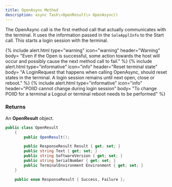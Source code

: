 ```yaml
---
title: OpenAsync Method
description: async Task\<OpenResult\> OpenAsync()
---
```


The OpenAsync call is the first method call that actually communicates with the terminal. It uses the information passed in the `SaleApplInfo` to the Start call. This starts a login session with the terminal.

{% include alert.html type="warning" icon="warning" header="Warning"
body= "Even if the Open is successful, some action towards the host will occur and possibly cause the next method call to fail."
%}
{% include alert.html type="informative" icon="info" header="Reset terminal state"
body= "A LoginRequest that happens when calling OpenAsync, should reset states in the terminal. A login session remains until next open, close or reboot."
%}
{% include alert.html type="informative" icon="info" header="POIID cannot change during login session"
body= "To change POIID for a terminal a Logout or terminal reboot needs to be performed"
%}

### Returns

An **OpenResult** object.

```c#
public class OpenResult
    {
        public OpenResult();

        public ResponseResult Result { get; set; }
        public string Text { get; set; }
        public string SoftwareVersion { get; set; }
        public string SerialNumber { get; set; }
        public TerminalEnvironment Environment { get; set; }
    } 
```

```c#
    public enum ResponseResult { Success, Failure };
```
